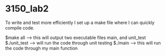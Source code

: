# 3150_lab2
To write and test more efficiently I set up a make file where I can quickly compile code.

$make all  –> this will output two executable files main, and unit_test
$./unit_test  –> will run the code through unit testing
$./main  –> this will run the code through my main function
